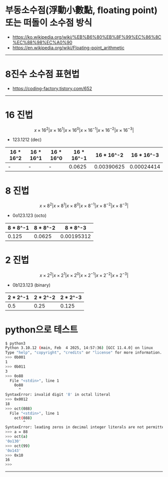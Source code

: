# 부동소수점(浮動小數點, floating point) 또는 떠돌이 소수점 방식

- https://ko.wikipedia.org/wiki/%EB%B6%80%EB%8F%99%EC%86%8C%EC%88%98%EC%A0%90
- https://en.wikipedia.org/wiki/Floating-point_arithmetic

<hr />

# 8진수 소수점 표현법
- https://coding-factory.tistory.com/652

<hr />

# 16 진법

$$ x\times 16^2 | x\times 16^1 | x\times 16^0 | x\times 16^{-1}| x\times 16^{-2}| x\times 16^{-3}| $$

- 123.1212 (dec)

|16 * 16^2|16 * 16^1|16 * 16^0|16 * 16^-1|16 * 16^-2|16 * 16^-3|
|-|-|-|-|-|-|
|-|-|-|0.0625|0.00390625|0.00024414|


# 8 진법

$$ x\times 8^2 | x\times 8^1 | x\times 8^0 | x\times 8^{-1}| x\times 8^{-2}| x\times 8^{-3}| $$

- 0o123.123 (octo)

|8 * 8^-1|8 * 8^-2|8 * 8^-3|
|-|-|-|
|0.125|0.0625|0.00195312|


# 2 진법

$$ x\times 2^2 | x\times 2^1 | x\times 2^0 | x\times 2^{-1}| x\times 2^{-2}| x\times 2^{-3}| $$

- 0b123.123 (binary)

|2 * 2^-1|2 * 2^-2|2 * 2^-3|
|-|-|-|
|0.5|0.25|0.125|


# python으로 테스트


```bash
$ python3
Python 3.10.12 (main, Feb  4 2025, 14:57:36) [GCC 11.4.0] on linux
Type "help", "copyright", "credits" or "license" for more information.
>>> 0b001
1
>>> 0b011
3
>>> 0o88
  File "<stdin>", line 1
    0o88
      ^
SyntaxError: invalid digit '8' in octal literal
>>> 0x0012
18
>>> oct(088)
  File "<stdin>", line 1
    oct(088)
        ^
SyntaxError: leading zeros in decimal integer literals are not permitted; use an 0o prefix for octal integers
>>> a = 88
>>> oct(a)
'0o130'
>>> oct(99)
'0o143'
>>> 0x10
16
>>>
```
<hr />
